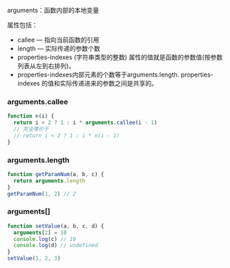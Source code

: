 <!--
 * @Descripttion: 
 * @version: 1.0.0
 * @Author: jimmiezhou
 * @Date: 2019-11-21 16:04:59
 * @LastEditors: jimmiezhou
 * @LastEditTime: 2019-11-21 16:08:49
 -->
arguments：函数内部的本地变量

属性包括：
- callee — 指向当前函数的引用
- length — 实际传递的参数个数
- properties-indexes (字符串类型的整数) 属性的值就是函数的参数值(按参数列表从左到右排列)。 
- properties-indexes内部元素的个数等于arguments.length. properties-indexes 的值和实际传递进来的参数之间是共享的。

### arguments.callee
```javascript
function n(i) {
  return i < 2 ? 1 : i * arguments.callee(i - 1)
  // 完全等价于
  // return i < 2 ? 1 : i * n(i - 1)
}
```

### arguments.length
```javascript
function getParamNum(a, b, c) {
  return arguments.length
}
getParamNum(1, 2) // 2
```

### arguments[]
```javascript
function setValue(a, b, c, d) {
  arguments[2] = 10
  console.log(c) // 10
  console.log(d) // undefined
}
setValue(1, 2, 3)
```